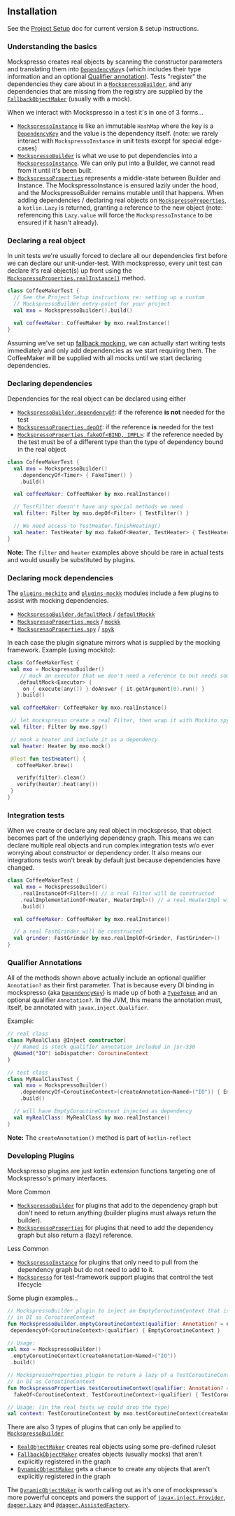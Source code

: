 ## Installation
See the [Project Setup](PROJECT_SETUP) doc for current version & setup instructions.

### Understanding the basics

Mockspresso creates real objects by scanning the constructor parameters and translating them into [`DependencyKey`](dokka/api/com.episode6.mxo2.reflect/-dependency-key/index.html)s (which includes their type information and an optional [Qualifier annotation](#qualifier-annotations)). Tests "register" the dependencies they care about in a [`MockspressoBuilder`](dokka/api/com.episode6.mxo2/index.html#-1308321104%2FClasslikes%2F2089714443), and any dependencies that are missing from the registry are supplied by the [`FallbackObjectMaker`](dokka/api/com.episode6.mxo2/-mockspresso-builder/index.html#653129548%2FFunctions%2F2089714443) (usually with a mock).

When we interact with Mockspresso in a test it's in one of 3 forms...

 - [`MockspressoInstance`](dokka/api/com.episode6.mxo2/index.html#-1651402046%2FClasslikes%2F2089714443) is like an immutable `HashMap` where the key is a [`DependencyKey`](dokka/api/com.episode6.mxo2.reflect/-dependency-key/index.html) and the value is the dependency itself. (note: we rarely interact with `MockspressoInstance` in unit tests except for special edge-cases)
 - [`MockspressoBuilder`](dokka/api/com.episode6.mxo2/index.html#-1308321104%2FClasslikes%2F2089714443) is what we use to put dependencies into a [`MockspressoInstance`](dokka/api/com.episode6.mxo2/index.html#-1651402046%2FClasslikes%2F2089714443). We can only put into a Builder, we cannot read from it until it's been built.
 - [`MockspressoProperties`](dokka/api/com.episode6.mxo2/index.html#1185097316%2FClasslikes%2F2089714443) represents a middle-state between Builder and Instance. The MockspressoInstance is ensured lazily under the hood, and the MockspressoBuilder remains mutable until that happens. When adding dependencies / declaring real objects on [`MockspressoProperties`](dokka/api/com.episode6.mxo2/index.html#1185097316%2FClasslikes%2F2089714443), a `kotlin.Lazy` is returned, granting a reference to the new object (note: referencing this `Lazy.value` will force the `MockspressoInstance` to be ensured if it hasn't already). 


### Declaring a real object

In unit tests we're usually forced to declare all our dependencies first before we can declare our unit-under-test. With mockspresso, every unit test can declare it's real object(s) up front using the [`MockspressoProperties.realInstance()`](dokka/api/com.episode6.mxo2/-mockspresso-properties/index.html#202506020%2FExtensions%2F2089714443) method.

```kotlin
class CoffeeMakerTest {
  // See the Project Setup instructions re: setting up a custom 
  // MockspressoBuilder entry-point for your project
  val mxo = MockspressoBuilder().build()

  val coffeeMaker: CoffeeMaker by mxo.realInstance()
}
```

Assuming we've set up [fallback mocking](PROJECT_SETUP#auto-mock-support), we can actually start writing tests immediately and only add dependencies as we start requiring them. The CoffeeMaker will be supplied with all mocks until we start declaring dependencies.

### Declaring dependencies

Dependencies for the real object can be declared using either
 - [`MockspressoBuilder.dependencyOf`](dokka/api/com.episode6.mxo2/-mockspresso-builder/index.html#1507930812%2FExtensions%2F2089714443): if the reference **is not** needed for the test 
 - [`MockspressoProperties.depOf`](dokka/api/com.episode6.mxo2/-mockspresso-properties/index.html#27288324%2FExtensions%2F2089714443): if the reference **is** needed for the test
 - [`MockspressoProperties.fakeOf<BIND, IMPL>`](dokka/api/com.episode6.mxo2/-mockspresso-properties/index.html#-1175481446%2FExtensions%2F2089714443): if the reference needed by the test must be of a different type than the type of dependency bound in the real object

```kotlin
class CoffeeMakerTest {
  val mxo = MockspressoBuilder()
    .dependencyOf<Timer> { FakeTimer() }
    .build()

  val coffeeMaker: CoffeeMaker by mxo.realInstance()

  // TestFilter doesn't have any special methods we need
  val filter: Filter by mxo.depOf<Filter> { TestFilter() }

  // We need access to TestHeater.finishHeating()
  val heater: TestHeater by mxo.fakeOf<Heater, TestHeater> { TestHeater() }
}
```
**Note:** The `filter` and `heater` examples above should be rare in actual tests and would usually be substituted by plugins.

### Declaring mock dependencies

The [`plugins-mockito`](dokka/plugins-mockito/com.episode6.mxo2.plugins.mockito/index.html) and [`plugins-mockk`](dokka/plugins-mockk/com.episode6.mxo2.plugins.mockk/index.html) modules include a few plugins to assist with mocking dependencies. 

 - [`MockspressoBuilder.defaultMock`](dokka/plugins-mockito/com.episode6.mxo2.plugins.mockito/index.html#-1930091915%2FFunctions%2F37435277) / [`defaultMockk`](dokka/plugins-mockk/com.episode6.mxo2.plugins.mockk/index.html#210609015%2FFunctions%2F147516529)
 - [`MockspressoProperties.mock`](dokka/plugins-mockito/com.episode6.mxo2.plugins.mockito/index.html#1781692779%2FFunctions%2F37435277) / [`mockk`](dokka/plugins-mockk/com.episode6.mxo2.plugins.mockk/index.html#2054217256%2FFunctions%2F147516529)
 - [`MockspressoProperties.spy`](dokka/plugins-mockito/com.episode6.mxo2.plugins.mockito/index.html#-1963645221%2FFunctions%2F37435277) / [`spyk`](dokka/plugins-mockk/com.episode6.mxo2.plugins.mockk/index.html#-1266070436%2FFunctions%2F147516529)

 In each case the plugin signature mirrors what is supplied by the mocking framework. Example (using mockito):

 ```kotlin
class CoffeeMakerTest {
  val mxo = MockspressoBuilder()
     // mock an executor that we don't need a reference to but needs some setup
    .defaultMock<Executor> {
      on { execute(any()) } doAnswer { it.getArgument(0).run() }
    }.build()

  val coffeeMaker: CoffeeMaker by mxo.realInstance()

  // let mockspresso create a real Filter, then wrap it with Mockito.spy
  val filter: Filter by mxo.spy()

  // mock a heater and include it as a dependency
  val heater: Heater by mxo.mock()

  @Test fun testHeater() {
    coffeeMaker.brew()

    verify(filter).clean()
    verify(heater).heat(any())
  }
}
```

### Integration tests

When we create or declare any real object in mockspresso, that object becomes part of the underlying dependency graph. This means we can declare multiple real objects and run complex integration tests w/o ever worrying about constructor or dependency order. It also means our integrations tests won't break by default just because dependencies have changed.

```kotlin
class CoffeeMakerTest {
  val mxo = MockspressoBuilder()
    .realInstanceOf<Filter>() // a real Filter will be constructed
    .realImplementationOf<Heater, HeaterImpl>() // a real HeaterImpl will be constructed
    .build()

  val coffeeMaker: CoffeeMaker by mxo.realInstance()

  // a real FastGrinder will be constructed
  val grinder: FastGrinder by mxo.realImplOf<Grinder, FastGrinder>()
}
```

### Qualifier Annotations
All of the methods shown above actually include an optional qualifier `Annotation?` as their first parameter. That is because every DI binding in mockspresso (aka [`DependencyKey`](dokka/api/com.episode6.mxo2.reflect/index.html#-1902283991%2FClasslikes%2F2089714443)) is made up of both a [`TypeToken`](dokka/api/com.episode6.mxo2.reflect/index.html#-873316418%2FClasslikes%2F2089714443) and an optional qualifier `Annotation?`. In the JVM, this means the annotation must, itself, be annotated with `javax.inject.Qualifier`.

Example:
```kotlin
// real class
class MyRealClass @Inject constructor(
  // Named is stock qualifier annotation included in jsr-330
  @Named("IO") ioDispatcher: CoroutineContext
)

// test class
class MyRealClassTest {
  val mxo = MockspressoBuilder()
    .dependencyOf<CoroutineContext>(createAnnotation<Named>("IO")) { EmptyCoroutineContext }
    .build()

  // will have EmptyCoroutineContext injected as dependency
  val myRealClass: MyRealClass by mxo.realInstance()
}
```
**Note:** The `createAnnotation()` method is part of `kotlin-reflect`

### Developing Plugins

Mockspresso plugins are just kotlin extension functions targeting one of Mockspresso's primary interfaces.

More Common
 - [`MockspressoBuilder`](dokka/api/com.episode6.mxo2/index.html#-1308321104%2FClasslikes%2F2089714443) for plugins that add to the dependency graph but don't need to return anything (builder plugins must always return the builder).
 - [`MockspressoProperties`](dokka/api/com.episode6.mxo2/index.html#1185097316%2FClasslikes%2F2089714443) for plugins that need to add the dependency graph but also return a (lazy) reference.

 Less Common
 - [`MockspressoInstance`](dokka/api/com.episode6.mxo2/index.html#-1651402046%2FClasslikes%2F2089714443) for plugins that only need to pull from the dependency graph but do not need to add to it.
 - [`Mockspresso`](dokka/api/com.episode6.mxo2/index.html#616616919%2FClasslikes%2F2089714443) for test-framework support plugins that control the test lifecycle

 Some plugin examples...
 ```kotlin
// MockspressoBuilder plugin to inject an EmptyCoroutineContext that is bound 
// in DI as CoroutineContext
fun MockspressoBuilder.emptyCoroutineContext(qualifier: Annotation? = null): MockspressoBuilder = 
  dependencyOf<CoroutineContext>(qualifier) { EmptyCoroutineContext }

// Usage: 
val mxo = MockspressoBuilder()
  .emptyCoroutineContext(createAnnotation<Named>("IO"))
  .build()
```


```kotlin
// MockspressoProperties plugin to return a lazy of a TestCoroutineContext that is bound 
// in DI as CoroutineContext
fun MockspressoProperties.testCoroutineContext(qualifier: Annotation? = null): Lazy<TestCoroutineContext> = 
  fakeOf<CoroutineContext, TestCoroutineContext>(qualifier) { TestCoroutineContext() }

// Usage: (in the real tests we could drop the type)
val context: TestCoroutineContext by mxo.testCoroutineContext(createAnnotation<Named>("IO"))
```
 
There are also 3 types of plugins that can only be applied to [`MockspressoBuilder`](dokka/api/com.episode6.mxo2/index.html#-1308321104%2FClasslikes%2F2089714443)
 - [`RealObjectMaker`](dokka/api/com.episode6.mxo2/-mockspresso-builder/index.html#-473334580%2FFunctions%2F2089714443) creates real objects using some pre-defined ruleset
 - [`FallbackObjectMaker`](dokka/api/com.episode6.mxo2/-mockspresso-builder/index.html#653129548%2FFunctions%2F2089714443) creates objects (usually mocks) that aren't explicitly registered in the graph
 - [`DynamicObjectMaker`](dokka/api/com.episode6.mxo2/-mockspresso-builder/index.html#-281366160%2FFunctions%2F2089714443) gets a chance to create any objects that aren't explicitly registered in the graph

 The [`DynamicObjectMaker`](dokka/api/com.episode6.mxo2.api/-dynamic-object-maker/index.html) is worth calling out as it's one of mockspresso's more powerful concepts and powers the support of [`javax.inject.Provider`](dokka/plugins-javax-inject/com.episode6.mxo2.plugins.javax.inject/index.html#-870338652%2FFunctions%2F-1937516557), [`dagger.Lazy`](dokka/plugins-dagger2/com.episode6.mxo2.plugins.dagger2/index.html#364970602%2FFunctions%2F341024319) and [`@dagger.AssistedFactory`](dokka/plugins-mockito-factories/com.episode6.mxo2.plugins.mockito.factories/index.html#-1170205750%2FFunctions%2F1534461010).
